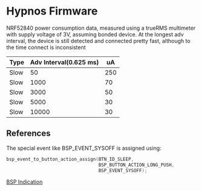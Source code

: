 # Hypnos Firmware

NRF52840 power consumption data, measured using a trueRMS multimeter with supply voltage of 3V, assuming bonded device. At the longest adv interval, the device is still detected and connected pretty fast, although to the time connect is inconsistent

| Type | Adv Interval(0.625 ms) | uA  |
|------|------------------------|-----|
| Slow | 50                     | 250 |
| Slow | 1000                   | 70  |
| Slow | 3000                   | 50  |
| Slow | 5000                   | 30  |
| Slow | 10000                  | 30  |

## References

The special event like BSP_EVENT_SYSOFF is assigned using:

```c
bsp_event_to_button_action_assign(BTN_ID_SLEEP,
                                  BSP_BUTTON_ACTION_LONG_PUSH,
                                  BSP_EVENT_SYSOFF);
```

[BSP Indication](https://infocenter.nordicsemi.com/index.jsp?topic=%2Fcom.nordic.infocenter.sdk5.v15.0.0%2Fgroup__bsp.html)